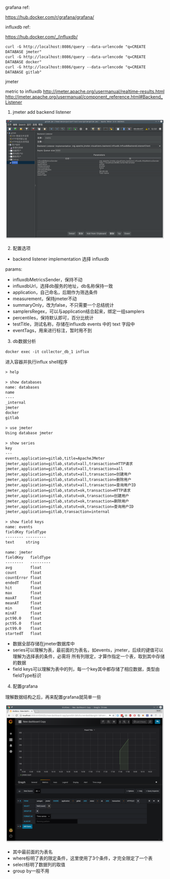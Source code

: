 



grafana ref:

https://hub.docker.com/r/grafana/grafana/


influxdb ref:

https://hub.docker.com/_/influxdb/

```
curl -G http://localhost:8086/query --data-urlencode "q=CREATE DATABASE jmeter"
curl -G http://localhost:8086/query --data-urlencode "q=CREATE DATABASE docker"
curl -G http://localhost:8086/query --data-urlencode "q=CREATE DATABASE gitlab"
```



jmeter

metric to influxdb
http://jmeter.apache.org/usermanual/realtime-results.html
http://jmeter.apache.org/usermanual/component_reference.html#Backend_Listener

1. jmeter add backend listener

![](./jmeter-backend-listener.png)

2. 配置选项

- backend listener implementation 选择 influxdb

params:
- influxdbMetricsSender，保持不动
- influxdbUrl，选择db服务的地址，db名称保持一致
- application，自己命名，后期作为筛选条件
- measurement，保持jmeter不动
- summaryOnly，改为false，不只需要一个总结统计
- samplersRegex，可以与application结合起来，绑定一组samplers
- percentiles，保持默认即可，百分比统计
- testTitle，测试名称，存储在influxdb events 中的 text 字段中
- eventTags，用来进行标注，暂时用不到

3. db数据分析

`docker exec -it collector_db_1 influx`

进入容器并执行influx shell程序

```
> help

> show databases
name: databases
name
----
_internal
jmeter
docker
gitlab

> use jmeter
Using database jmeter

> show series
key
---
events,application=gitlab,title=ApacheJMeter
jmeter,application=gitlab,statut=all,transaction=HTTP请求
jmeter,application=gitlab,statut=all,transaction=all
jmeter,application=gitlab,statut=all,transaction=创建用户
jmeter,application=gitlab,statut=all,transaction=删除用户
jmeter,application=gitlab,statut=all,transaction=查询用户ID
jmeter,application=gitlab,statut=ok,transaction=HTTP请求
jmeter,application=gitlab,statut=ok,transaction=创建用户
jmeter,application=gitlab,statut=ok,transaction=删除用户
jmeter,application=gitlab,statut=ok,transaction=查询用户ID
jmeter,application=gitlab,transaction=internal

> show field keys
name: events
fieldKey fieldType
-------- ---------
text     string

name: jmeter
fieldKey   fieldType
--------   ---------
avg        float
count      float
countError float
endedT     float
hit        float
max        float
maxAT      float
meanAT     float
min        float
minAT      float
pct90.0    float
pct95.0    float
pct99.0    float
startedT   float
```

- 数据全部存储在jmeter数据库中
- series可以理解为表，最前面的为表名，如events，jmeter，后续的键值可以理解为选择表的条件，必需将
  所有列限定，才算作指定一个表，取到其中存储的数据
- field keys可以理解为表中的列，每一个key其中都存储了相应数据，类型由fieldType标识





4. 配置grafana

理解数据结构之后，再来配置grafana就简单一些

![](./grafana-config.png)

- 其中最前面的为表名
- where标明了表的限定条件，这里使用了3个条件，才完全限定了一个表
- select标明了数据列的取值
- group by一般不用
